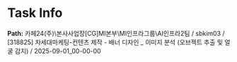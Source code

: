 # Task Info

**Path:** 카페24(주)\본사사업장\[CG]MI본부\MI인프라그룹\AI인프라2팀 / sbkim03 / [318825] 차세대마케팅-컨텐츠 제작 - 배너 디자인 _ 이미지 분석 (오브젝트 추출 및 얼굴 감지) / 2025-09-01_00-00-00

